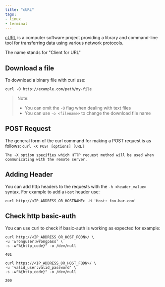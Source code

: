 ```yaml
---
title: "cURL"
tags:
- linux
- terminal
---
```


[cURL](https://curl.se/) is a computer software project providing a library and command-line tool for transferring data 
using various network protocols. 
<!--more-->
The name stands for "Client for URL"

## Download a file

To download a binary file with curl use:
```shell
curl -O http://example.com/path/my-file
```
> Note: 
> * You can omit the `-O` flag when dealing with text files
> * You can use `-o <filename>` to change the download file name

## POST Request
The general form of the curl command for making a POST request is as follows:
`curl -X POST [options] [URL]`

    The -X option specifies which HTTP request method will be used when communicating with the remote server.

## Adding Header

You can add http headers to the requests with the `-h <header_value>` syntax. For example to add a `Host` header use:

```shell
curl http://<IP_ADDRESS_OR_HOSTNAME> -H 'Host: foo.bar.com'
```

## Check http basic-auth

You can use curl to check if basic-auth is working as expected for example:

```shell
curl http://<IP_ADDRESS_OR_HOST_FQDN>/ \
-u 'wronguser:wrongpass' \
-s -w"%{http_code}" -o /dev/null
```
```text
401
```

```shell
curl https://<IP_ADDRESS_OR_HOST_FQDN>/ \
-u 'valid_user:valid_password' \
-s -w"%{http_code}" -o /dev/null
```
```text
200
```
